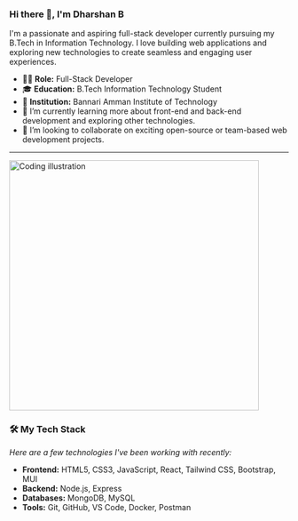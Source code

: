 ### Hi there 👋, I'm Dharshan B

I'm a passionate and aspiring full-stack developer currently pursuing my B.Tech in Information Technology. I love building web applications and exploring new technologies to create seamless and engaging user experiences.

- 👨‍💻 **Role:** Full-Stack Developer
- 🎓 **Education:** B.Tech Information Technology Student
- 📍 **Institution:** Bannari Amman Institute of Technology
- 🌱 I’m currently learning more about front-end and back-end development and exploring other technologies.
- 👯 I’m looking to collaborate on exciting open-source or team-based web development projects.

---

<p align="left">
  <img src="https://raw.githubusercontent.com/sanjay-kv/sanjay-kv/main/Assets/illustration.png" alt="Coding illustration" width="450">
</p>

### 🛠️ My Tech Stack
*Here are a few technologies I've been working with recently:*

- **Frontend:** HTML5, CSS3, JavaScript, React, Tailwind CSS, Bootstrap, MUI
- **Backend:** Node.js, Express
- **Databases:** MongoDB, MySQL
- **Tools:** Git, GitHub, VS Code, Docker, Postman
